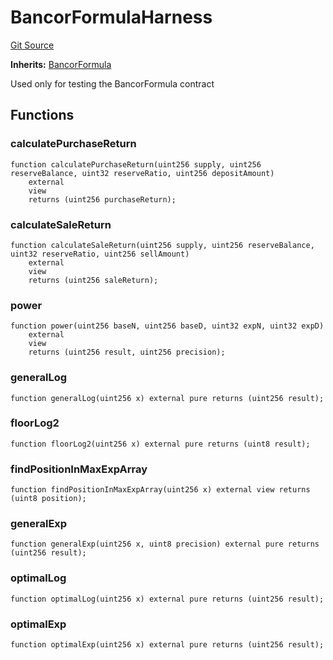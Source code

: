 # BancorFormulaHarness
[Git Source](https://github.com/dustinstacy/boncurs/blob/52a092a7ad60aeeee3132e910b32ca470eb8882d/test/harnesses/BancorFormulaHarness.sol)

**Inherits:**
[BancorFormula](/contracts/exponential/BancorFormula.sol/abstract.BancorFormula.md)

Used only for testing the BancorFormula contract


## Functions
### calculatePurchaseReturn


```solidity
function calculatePurchaseReturn(uint256 supply, uint256 reserveBalance, uint32 reserveRatio, uint256 depositAmount)
    external
    view
    returns (uint256 purchaseReturn);
```

### calculateSaleReturn


```solidity
function calculateSaleReturn(uint256 supply, uint256 reserveBalance, uint32 reserveRatio, uint256 sellAmount)
    external
    view
    returns (uint256 saleReturn);
```

### power


```solidity
function power(uint256 baseN, uint256 baseD, uint32 expN, uint32 expD)
    external
    view
    returns (uint256 result, uint256 precision);
```

### generalLog


```solidity
function generalLog(uint256 x) external pure returns (uint256 result);
```

### floorLog2


```solidity
function floorLog2(uint256 x) external pure returns (uint8 result);
```

### findPositionInMaxExpArray


```solidity
function findPositionInMaxExpArray(uint256 x) external view returns (uint8 position);
```

### generalExp


```solidity
function generalExp(uint256 x, uint8 precision) external pure returns (uint256 result);
```

### optimalLog


```solidity
function optimalLog(uint256 x) external pure returns (uint256 result);
```

### optimalExp


```solidity
function optimalExp(uint256 x) external pure returns (uint256 result);
```

